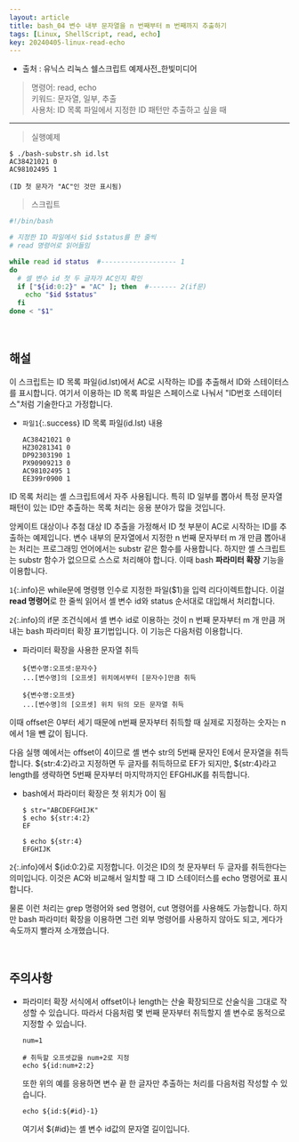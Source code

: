 ```yaml
---
layout: article
title: bash_04 변수 내부 문자열을 n 번째부터 m 번째까지 추출하기
tags: [Linux, ShellScript, read, echo]
key: 20240405-linux-read-echo
---
```


- 출처 : 유닉스 리눅스 쉘스크립트 예제사전_한빛미디어

> 명령어: read, echo  
> 키워드: 문자열, 일부, 추출  
> 사용처: ID 목록 파일에서 지정한 ID 패턴만 추출하고 싶을 때

--- 

> 실행예제

```
$ ./bash-substr.sh id.lst
AC38421021 0
AC98102495 1

(ID 첫 문자가 "AC"인 것만 표시됨)
```

> 스크립트

```bash
#!/bin/bash

# 지정한 ID 파일에서 $id $status를 한 줄씩
# read 명령어로 읽어들임

while read id status  #------------------- 1
do
  # 셀 변수 id 첫 두 글자가 AC인지 확인
  if ["${id:0:2}" = "AC" ]; then  #------- 2(if문)
    echo "$id $status"
  fi
done < "$1"
```

&nbsp;
&nbsp;

## **해설**

이 스크립트는 ID 목록 파일(id.lst)에서 AC로 시작하는 ID를 추출해서 ID와 스테이터스를 표시합니다. 여기서 이용하는 ID 목록 파일은 스페이스로 나눠서 "ID번호 스테이터스"처럼 기술한다고 가정합니다.

- `파일1`{:.success} ID 목록 파일(id.lst) 내용

  ```
  AC38421021 0
  HZ30281341 0
  DP92303190 1
  PX90909213 0
  AC98102495 1
  EE399r0900 1
  ```

ID 목록 처리는 셸 스크립트에서 자주 사용됩니다. 특히 ID 일부를 뽑아서 특정 문자열 패턴이 있는 ID만 추출하는 목록 처리는 응용 분야가 많을 것입니다.

앙케이트 대상이나 추첨 대상 ID 추출을 가정해서 ID 첫 부분이 AC로 시작하는 ID를 추출하는 예제입니다. 변수 내부의 문자열에서 지정한 n 번째 문자부터 m 개 만큼 뽑아내는 처리는 프로그래밍 언어에서는 substr 같은 함수를 사용합니다. 하지만 셸 스크립트는 substr 함수가 없으므로 스스로 처리해야 합니다. 이때 bash **파라미터 확장** 기능을 이용합니다.

`1`{:.info}은 while문에 명령행 인수로 지정한 파일($1)을 입력 리다이렉트합니다. 이걸 **read 명령어**로 한 줄씩 읽어서 셸 변수 id와 status 순서대로 대입해서 처리합니다.

`2`{:.info}의 if문 조건식에서 셸 변수 id로 이용하는 것이 n 번째 문자부터 m 개 만큼 꺼내는 bash 파라미터 확장 표기법입니다. 이 기능은 다음처럼 이용합니다.

- 파라미터 확장을 사용한 문자열 취득

  ```
  ${변수명:오프셋:문자수}
  ...[변수명]의 [오프셋] 위치에서부터 [문자수]만큼 취득

  ${변수명:오프셋}
  ...[변수명]의 [오프셋] 위치 뒤의 모든 문자열 취득
  ```

이때 offset은 0부터 세기 때문에 n번째 문자부터 취득할 때 실제로 지정하는 숫자는 n에서 1을 뺀 값이 됩니다.

다음 실행 예에서는 offset이 4이므로 셸 변수 str의 5번째 문자인 E에서 문자열을 취득합니다. ${str:4:2}라고 지정하면 두 글자를 취득하므로 EF가 되지만, ${str:4}라고 length를 생략하면 5번째 문자부터 마지막까지인 EFGHIJK를 취득합니다.

- bash에서 파라미터 확장은 첫 위치가 0이 됨

  ```
  $ str="ABCDEFGHIJK"
  $ echo ${str:4:2}
  EF

  $ echo ${str:4}
  EFGHIJK
  ```

`2`{:.info}에서 ${id:0:2}로 지정합니다. 이것은 ID의 첫 문자부터 두 글자를 취득한다는 의미입니다. 이것은 AC와 비교해서 일치할 때 그 ID 스테이터스를 echo 명령어로 표시합니다.

물론 이런 처리는 grep 명령어와 sed 명령어, cut 명령어를 사용해도 가능합니다. 하지만 bash 파라미터 확장을 이용하면 그런 외부 명령어를 사용하지 않아도 되고, 게다가 속도까지 빨라져 소개했습니다.

&nbsp;
&nbsp;

## **주의사항**

- 파라미터 확장 서식에서 offset이나 length는 산술 확장되므로 산술식을 그대로 작성할 수 있습니다. 따라서 다음처럼 몇 번째 문자부터 취득할지 셸 변수로 동적으로 지정할 수 있습니다.

  ```
  num=1

  # 취득할 오프셋값을 num+2로 지정
  echo ${id:num+2:2}
  ```

  또한 위의 예를 응용하면 변수 끝 한 글자만 추출하는 처리를 다음처럼 작성할 수 있습니다.

  ```
  echo ${id:${#id}-1}
  ```

  여기서 ${#id}는 셸 변수 id값의 문자열 길이입니다.
